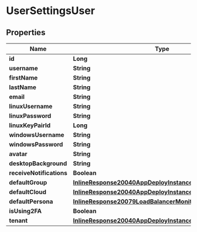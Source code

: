 

# UserSettingsUser

## Properties

Name | Type | Description | Notes
------------ | ------------- | ------------- | -------------
**id** | **Long** |  |  [optional]
**username** | **String** |  |  [optional]
**firstName** | **String** |  |  [optional]
**lastName** | **String** |  |  [optional]
**email** | **String** |  |  [optional]
**linuxUsername** | **String** |  |  [optional]
**linuxPassword** | **String** |  |  [optional]
**linuxKeyPairId** | **Long** |  |  [optional]
**windowsUsername** | **String** |  |  [optional]
**windowsPassword** | **String** |  |  [optional]
**avatar** | **String** |  |  [optional]
**desktopBackground** | **String** |  |  [optional]
**receiveNotifications** | **Boolean** |  |  [optional]
**defaultGroup** | [**InlineResponse20040AppDeployInstance**](InlineResponse20040AppDeployInstance.md) |  |  [optional]
**defaultCloud** | [**InlineResponse20040AppDeployInstance**](InlineResponse20040AppDeployInstance.md) |  |  [optional]
**defaultPersona** | [**InlineResponse20079LoadBalancerMonitorLoadBalancerType**](InlineResponse20079LoadBalancerMonitorLoadBalancerType.md) |  |  [optional]
**isUsing2FA** | **Boolean** |  |  [optional]
**tenant** | [**InlineResponse20040AppDeployInstance**](InlineResponse20040AppDeployInstance.md) |  |  [optional]



